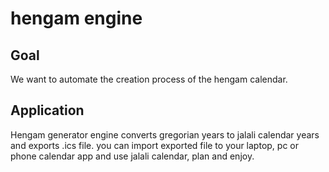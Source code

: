 # hengam engine

## Goal
We want to automate the creation process of the hengam calendar.

## Application
Hengam generator engine converts gregorian years to jalali calendar years and exports .ics file.
you can import exported file to your laptop, pc or phone calendar app and use jalali calendar, plan and enjoy.
